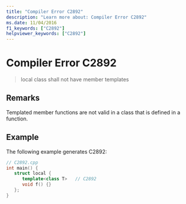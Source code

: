 ```yaml
---
title: "Compiler Error C2892"
description: "Learn more about: Compiler Error C2892"
ms.date: 11/04/2016
f1_keywords: ["C2892"]
helpviewer_keywords: ["C2892"]
---
```

# Compiler Error C2892

> local class shall not have member templates

## Remarks

Templated member functions are not valid in a class that is defined in a function.

## Example

The following example generates C2892:

```cpp
// C2892.cpp
int main() {
   struct local {
      template<class T>   // C2892
      void f() {}
   };
}
```
